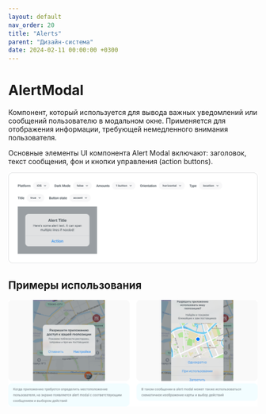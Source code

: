 ```yaml
---
layout: default
nav_order: 20
title: "Alerts"
parent: "Дизайн-система"
date: 2024-02-11 00:00:00 +0300
---
```


# AlertModal

Компонент, который используется для вывода важных уведомлений или сообщений пользователю в
модальном окне. Применяется для отображения информации, требующей немедленного внимания пользователя.

Основные элементы UI компонента Alert Modal включают: заголовок, текст сообщения, фон и кнопки
управления (action buttons).

![AlertModal](/assets/images/design/alerts/frame1.png)

## Примеры использования

![AlertModal](/assets/images/design/alerts/frame2.png)

